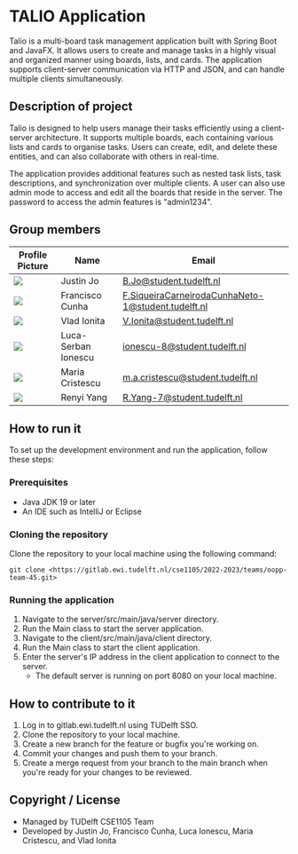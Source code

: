 # TALIO Application

Talio is a multi-board task management application built with Spring Boot and JavaFX.
It allows users to create and manage tasks in a highly visual and organized manner using boards, lists, and cards.
The application supports client-server communication via HTTP and JSON, and can handle multiple clients simultaneously.

## Description of project

Talio is designed to help users manage their tasks efficiently using a client-server architecture.
It supports multiple boards, each containing various lists and cards to organise tasks.
Users can create, edit, and delete these entities, and can also collaborate with others in real-time.

The application provides additional features such as nested task lists, task descriptions, and synchronization over multiple clients.
A user can also use admin mode to access and edit all the boards that reside in the server.
The password to access the admin features is "admin1234".


## Group members

| Profile Picture | Name        | Email                       |
|---|-------------|-----------------------------|
| ![](https://gitlab.ewi.tudelft.nl/uploads/-/system/user/avatar/2613/avatar.png?width=400) | Justin Jo | B.Jo@student.tudelft.nl       |
| ![](https://gitlab.ewi.tudelft.nl/uploads/-/system/user/avatar/6091/avatar.png?width=400) | Francisco Cunha | F.SiqueiraCarneirodaCunhaNeto-1@student.tudelft.nl |
| ![](https://eu.ui-avatars.com/api/?name=OOPP&length=4&size=50&color=DDD&background=777&font-size=0.325) | Vlad Ionita | V.Ionita@student.tudelft.nl |
| ![](https://eu.ui-avatars.com/api/?name=OOPP&length=4&size=50&color=DDD&background=777&font-size=0.325) | Luca-Serban Ionescu | ionescu-8@student.tudelft.nl |
| ![](https://eu.ui-avatars.com/api/?name=OOPP&length=4&size=50&color=DDD&background=777&font-size=0.325) | Maria Cristescu | m.a.cristescu@student.tudelft.nl |
| ![](https://gitlab.ewi.tudelft.nl/uploads/-/system/user/avatar/4881/avatar.png?width=400) | Renyi Yang      | R.Yang-7@student.tudelft.nl                        | 


## How to run it
To set up the development environment and run the application, follow these steps:

### Prerequisites
- Java JDK 19 or later
- An IDE such as IntelliJ or Eclipse

### Cloning the repository
Clone the repository to your local machine using the following command:
```
git clone <https://gitlab.ewi.tudelft.nl/cse1105/2022-2023/teams/oopp-team-45.git>
```

### Running the application
1. Navigate to the server/src/main/java/server directory.
2. Run the Main class to start the server application.
3. Navigate to the client/src/main/java/client directory.
4. Run the Main class to start the client application.
5. Enter the server's IP address in the client application to connect to the server.
   - The default server is running on port 8080 on your local machine.


## How to contribute to it
1. Log in to gitlab.ewi.tudelft.nl using TUDelft SSO.
2. Clone the repository to your local machine.
3. Create a new branch for the feature or bugfix you're working on.
4. Commit your changes and push them to your branch.
5. Create a merge request from your branch to the main branch when you're ready for your changes to be reviewed.


## Copyright / License
- Managed by TUDelft CSE1105 Team
- Developed by Justin Jo, Francisco Cunha, Luca Ionescu, Maria Cristescu, and Vlad Ionita

